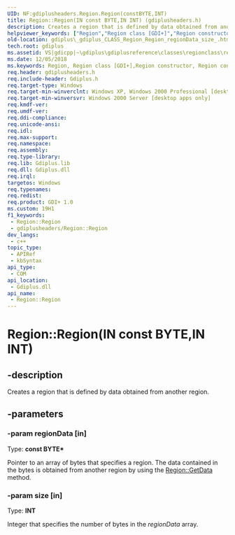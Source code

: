 ```yaml
---
UID: NF:gdiplusheaders.Region.Region(constBYTE,INT)
title: Region::Region(IN const BYTE,IN INT) (gdiplusheaders.h)
description: Creates a region that is defined by data obtained from another region.
helpviewer_keywords: ["Region","Region class [GDI+]","Region constructor","Region constructor [GDI+]","Region constructor [GDI+]","Region class","Region.Region","Region.Region(IN const BYTE","IN INT)","Region.Region(const BYTE*","INT)","Region::Region","Region::Region(IN const BYTE","IN INT)","_gdiplus_CLASS_Region_Region_regionData_size_","gdiplus._gdiplus_CLASS_Region_Region_regionData_size_"]
old-location: gdiplus\_gdiplus_CLASS_Region_Region_regionData_size_.htm
tech.root: gdiplus
ms.assetid: VS|gdicpp|~\gdiplus\gdiplusreference\classes\regionclass\regionconstructors\region_35regiondata_size.htm
ms.date: 12/05/2018
ms.keywords: Region, Region class [GDI+],Region constructor, Region constructor [GDI+], Region constructor [GDI+],Region class, Region.Region, Region.Region(IN const BYTE,IN INT), Region.Region(const BYTE*,INT), Region::Region, Region::Region(IN const BYTE,IN INT), _gdiplus_CLASS_Region_Region_regionData_size_, gdiplus._gdiplus_CLASS_Region_Region_regionData_size_
req.header: gdiplusheaders.h
req.include-header: Gdiplus.h
req.target-type: Windows
req.target-min-winverclnt: Windows XP, Windows 2000 Professional [desktop apps only]
req.target-min-winversvr: Windows 2000 Server [desktop apps only]
req.kmdf-ver: 
req.umdf-ver: 
req.ddi-compliance: 
req.unicode-ansi: 
req.idl: 
req.max-support: 
req.namespace: 
req.assembly: 
req.type-library: 
req.lib: Gdiplus.lib
req.dll: Gdiplus.dll
req.irql: 
targetos: Windows
req.typenames: 
req.redist: 
req.product: GDI+ 1.0
ms.custom: 19H1
f1_keywords:
 - Region::Region
 - gdiplusheaders/Region::Region
dev_langs:
 - c++
topic_type:
 - APIRef
 - kbSyntax
api_type:
 - COM
api_location:
 - Gdiplus.dll
api_name:
 - Region::Region
---
```


# Region::Region(IN const BYTE,IN INT)


## -description

Creates a region that is defined by data obtained from another region.

## -parameters

### -param regionData [in]

Type: <b>const BYTE*</b>

Pointer to an array of bytes that specifies a region. The data contained in the bytes is obtained from another region by using the 
					<a href="/windows/desktop/api/gdiplusheaders/nf-gdiplusheaders-region-getdata">Region::GetData</a> method.

### -param size [in]

Type: <b>INT</b>

Integer that specifies the number of bytes in the 
					<i>regionData</i> array.

